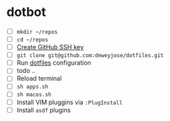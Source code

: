 # dotbot
- [ ] `mkdir ~/repos`
- [ ] `cd ~/repos`
- [ ] [Create GitHub SSH key](https://help.github.com/en/articles/generating-a-new-ssh-key-and-adding-it-to-the-ssh-agent)
- [ ] `git clone git@github.com:deweyjose/dotfiles.git`
- [ ] Run [dotfiles](https://www.github.com/deweyjose/dotfiles) configuration
- [ ] todo .. 
- [ ] Reload terminal
- [ ] `sh apps.sh`
- [ ] `sh macos.sh`
- [ ] Install VIM pluggins via `:PlugInstall`
- [ ] Install `asdf` plugins
